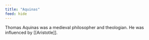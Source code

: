 ```yaml
---
title: "Aquinas"
feed: hide
---
```


Thomas Aquinas was a medieval philosopher and theologian. He was influenced by [[Aristotle]]. 